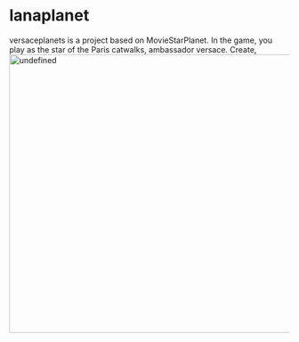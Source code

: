 # lanaplanet
versaceplanets is a project based on MovieStarPlanet. In the game, you play as the star of the Paris catwalks, ambassador versace. Create,
<img src="https://i.imgur.com/3zDdmhi.png" alt="undefined" height="500" width="1000">
